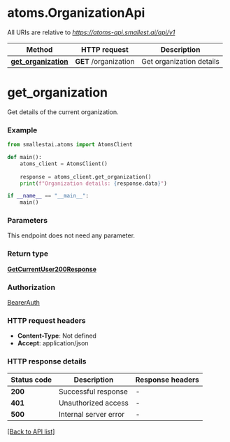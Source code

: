 # atoms.OrganizationApi

All URIs are relative to *https://atoms-api.smallest.ai/api/v1*

Method | HTTP request | Description
------------- | ------------- | -------------
[**get_organization**](OrganizationApi.md#get_organization) | **GET** /organization | Get organization details

# **get_organization**

Get details of the current organization.

### Example

```python
from smallestai.atoms import AtomsClient

def main():
    atoms_client = AtomsClient()
    
    response = atoms_client.get_organization()
    print(f"Organization details: {response.data}")

if __name__ == "__main__":
    main()
```

### Parameters

This endpoint does not need any parameter.

### Return type

[**GetCurrentUser200Response**](./models/GetCurrentUser200Response.md)

### Authorization

[BearerAuth](../README.md#BearerAuth)

### HTTP request headers

 - **Content-Type**: Not defined
 - **Accept**: application/json

### HTTP response details

| Status code | Description | Response headers |
|-------------|-------------|------------------|
**200** | Successful response |  -  |
**401** | Unauthorized access |  -  |
**500** | Internal server error |  -  |

[[Back to API list]](../../README.md#documentation-for-api-endpoints)


